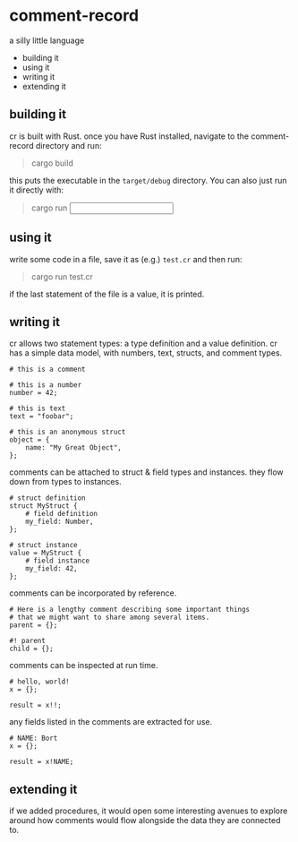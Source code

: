 comment-record
==============

a silly little language

* building it
* using it
* writing it
* extending it

building it
-----------

cr is built with Rust.  once you have Rust installed, navigate to the
comment-record directory and run:

> cargo build

this puts the executable in the `target/debug` directory.  You can also
just run it directly with:

> cargo run <input file>

using it
--------

write some code in a file, save it as (e.g.) `test.cr` and then run:

> cargo run test.cr

if the last statement of the file is a value, it is printed.

writing it
----------

cr allows two statement types: a type definition and a value definition.
cr has a simple data model, with numbers, text, structs, and comment types.

	# this is a comment

	# this is a number
	number = 42;

	# this is text
	text = "foobar";

	# this is an anonymous struct
	object = {
		name: "My Great Object",
	};

comments can be attached to struct & field types and instances.  they flow
down from types to instances.

	# struct definition
	struct MyStruct {
		# field definition
		my_field: Number,
	};

	# struct instance
	value = MyStruct {
		# field instance
		my_field: 42,
	};

comments can be incorporated by reference.

	# Here is a lengthy comment describing some important things
	# that we might want to share among several items.
	parent = {};

	#! parent
	child = {};

comments can be inspected at run time.

	# hello, world!
	x = {};

	result = x!!;

any fields listed in the comments are extracted for use.

	# NAME: Bort
	x = {};

	result = x!NAME;

extending it
------------

if we added procedures, it would open some interesting avenues to explore
around how comments would flow alongside the data they are connected to.
